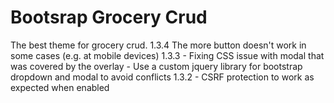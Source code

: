 
# Bootsrap Grocery Crud
The best theme for grocery crud.
1.3.4
    The more button doesn't work in some cases (e.g. at mobile devices)
1.3.3
    - Fixing CSS issue with modal that was covered by the overlay
    - Use a custom jquery library for bootstrap dropdown and modal to avoid conflicts
1.3.2
    - CSRF protection to work as expected when enabled
